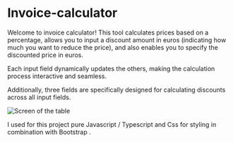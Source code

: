 # Invoice-calculator

Welcome to invoice calculator! This tool calculates prices based on a percentage, allows you to input a discount amount in euros (indicating how much you want to reduce the price), and also enables you to specify the discounted price in euros.

Each input field dynamically updates the others, making the calculation process interactive and seamless.

Additionally, three fields are specifically designed for calculating discounts across all input fields.

![Screen of the table](https://nikolazdravkovic.github.io/invoice-calculator/public/image.png)

I used for this project pure Javascript / Typescript and Css for styling in combination with Bootstrap .